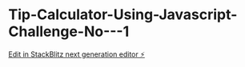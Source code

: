 # Tip-Calculator-Using-Javascript-Challenge-No---1

[Edit in StackBlitz next generation editor ⚡️](https://stackblitz.com/~/github.com/goldstring/Tip-Calculator-Using-Javascript-Challenge-No---1)